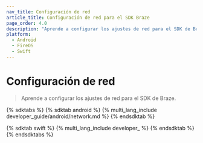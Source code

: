 ```yaml
---
nav_title: Configuración de red
article_title: Configuración de red para el SDK Braze
page_order: 4.0
description: "Aprende a configurar los ajustes de red para el SDK de Braze."
platform: 
  - Android
  - FireOS
  - Swift
---
```


# Configuración de red

> Aprende a configurar los ajustes de red para el SDK de Braze.

{% sdktabs %}
{% sdktab android %}
{% multi_lang_include developer_guide/android/network.md %}
{% endsdktab %}

{% sdktab swift %}
{% multi_lang_include developer_ %}
{% endsdktab %}
{% endsdktabs %}
